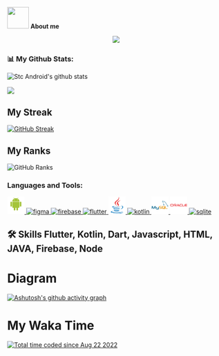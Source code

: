  **<img src="https://user-images.githubusercontent.com/108933534/210176487-bb71ad61-85d6-4027-a637-5384e9a95733.gif" width="50" height="50"/>**  **About me**

<p align="center">
  <a href="https://github.com/DenverCoder1/readme-typing-svg"><img src="https://readme-typing-svg.herokuapp.com?font=Time+New+Roman&color=%23C8BE25&size=25&center=true&vCenter=true&width=500&height=100&lines=I+am+Hud+Azamov;I+am+Mobile+Developer;Hello+Github;Mobile+Programmer;I+am+from+Uzbekistan;My+best+code+Kotlin;🌱+I’m+currently+learning+Flutter;👯+I’m+looking+to+collaborate+with+other+content+creators"></a>
</p>

### 📊 My Github Stats:
![Stc Android's github stats](https://github-readme-stats.vercel.app/api?username=professordeveloper&show_icons=true&theme=dracula)

    
 <a href=""> <img align="center" src="https://github-readme-stats-sigma-five.vercel.app/api/top-langs/?username=professorDeveloper&theme=dracula&line_height=40"/> </a>


## My Streak

[![GitHub Streak](https://streak-stats.demolab.com?user=professorDeveloper&theme=radical)](https://git.io/streak-stats)

## My Ranks

<img src="https://github-profile-trophy.vercel.app/?username=professorDeveloper&theme=dracula" alt="GitHub Ranks" /></a></p>



<h3 align="left">Languages and Tools:</h3>
<p align="left"> <a href="https://developer.android.com" target="_blank" rel="noreferrer"> <img src="https://raw.githubusercontent.com/devicons/devicon/master/icons/android/android-original-wordmark.svg" alt="android" width="40" height="40"/> </a> <a href="https://www.figma.com/" target="_blank" rel="noreferrer"> <img src="https://www.vectorlogo.zone/logos/figma/figma-icon.svg" alt="figma" width="40" height="40"/> </a> <a href="https://firebase.google.com/" target="_blank" rel="noreferrer"> <img src="https://www.vectorlogo.zone/logos/firebase/firebase-icon.svg" alt="firebase" width="40" height="40"/> </a> <a href="https://flutter.dev" target="_blank" rel="noreferrer"> <img src="https://www.vectorlogo.zone/logos/flutterio/flutterio-icon.svg" alt="flutter" width="40" height="40"/> </a> <a href="https://www.java.com" target="_blank" rel="noreferrer"> <img src="https://raw.githubusercontent.com/devicons/devicon/master/icons/java/java-original.svg" alt="java" width="40" height="40"/> </a> <a href="https://kotlinlang.org" target="_blank" rel="noreferrer"> <img src="https://www.vectorlogo.zone/logos/kotlinlang/kotlinlang-icon.svg" alt="kotlin" width="40" height="40"/> </a> <a href="https://www.mysql.com/" target="_blank" rel="noreferrer"> <img src="https://raw.githubusercontent.com/devicons/devicon/master/icons/mysql/mysql-original-wordmark.svg" alt="mysql" width="40" height="40"/> </a> <a href="https://www.oracle.com/" target="_blank" rel="noreferrer"> <img src="https://raw.githubusercontent.com/devicons/devicon/master/icons/oracle/oracle-original.svg" alt="oracle" width="40" height="40"/> </a> <a href="https://www.sqlite.org/" target="_blank" rel="noreferrer"> <img src="https://www.vectorlogo.zone/logos/sqlite/sqlite-icon.svg" alt="sqlite" width="40" height="40"/> </a> </p>





## 🛠 Skills Flutter, Kotlin, Dart, Javascript, HTML, JAVA, Firebase, Node
[resume]: https://drive.google.com/file/d/1ryZi4rw91dM1LL62zYgHpemjKuxkWHdx/view?usp=sharing

# Diagram 

[![Ashutosh's github activity graph](https://github-readme-activity-graph.cyclic.app/graph?username=professorDeveloper&theme=dracula)](https://github.com/professorDeveloper)

# My Waka Time
<a href="https://wakatime.com/@7347a5ed-9d1c-48cc-96f9-e5ca7c4635b0"><img src="https://wakatime.com/badge/user/7347a5ed-9d1c-48cc-96f9-e5ca7c4635b0.svg" alt="Total time coded since Aug 22 2022" /></a>
